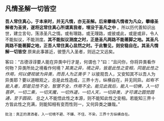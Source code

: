 ## 凡情圣解一切皆空

__吾人常住真心，于本来时，并无凡情，亦无圣解。后来攀缘凡情者为凡众，攀缘圣解者为圣贤，遂将这常住真心所谓真我者，埋没于圣凡之中__ 。所以历代善知识出世，建立言句，荡涤圣凡之情。或有理路，或无理路，或彼或此，或是或非，令人不能拟议，不能测度。__其不能拟议测度之时，正是圣凡两路不能著脚之地。其圣凡两路不能著脚之地，正吾人常住真心显然之时。于此瞥见，则安稳自在。其圣凡情解一切皆空__ 原来此事甚近，彼堕凡入圣者，则远之又远矣。

客曰：“古德谆谆要人能在异类中行才是，何谓也？”曰：“且问你，你将异类看作何物？异类所处之境看作何境？*其类之异，境之异，皆是此性之变相，同是此性之作用，何以便视彼为异类，而吾人为正类乎？* 以彼观吾人，又安知其不以吾人为异类耶？要以道眼观之，总是此性造成，三界十方，纵横自在，并无同异。*如有不能入者，即是见性不全，智慧不全，作用不全。能见此我后，能入一切佛，入一切菩萨，一切二乘，一切天魔，一切外道，一切人天，一切异类，才可谓之圆觉圆通，至于圆寂。* 总之人不能悟此性之本源，则不能知此性之变相。若能知三界十方皆此性之充满，则能知相有变而性则一，又何异类之嫌哉。”

```xu
批注：真正的潇洒者，入一切境不避、不嫌、不住、不染，三界十方纵横自在。
```
